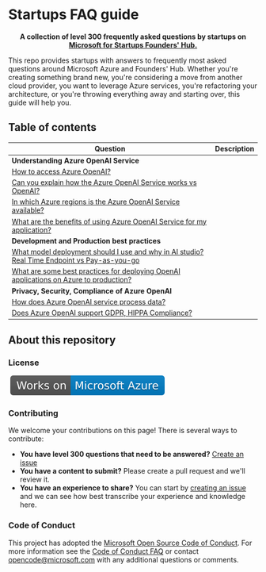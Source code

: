 # Startups FAQ guide

<p align="center">
    <span style="font-weight: bold;">A collection of level 300 frequently asked questions by startups on <a href="https://azure.microsoft.com?WT.mc_id=startups-github-cxa">Microsoft for Startups Founders' Hub.</a><span>
</p>


This repo provides startups with answers to frequently most asked questions around Microsoft Azure and Founders' Hub. Whether you're creating something brand new, you're considering a move from another cloud provider, you want to leverage Azure services, you're refactoring your architecture, or you're throwing everything away and starting over, this guide will help you.

## **Table of contents**

| Question | Description |
| ----- | ---- | 
| **Understanding Azure OpenAI Service** ||
| [How to access Azure OpenAI?](FAQ/understanding-azure-openai-service/accessing-azure-openai-service.md) | |
| [Can you explain how the Azure OpenAI Service works vs OpenAI?](FAQ/understanding-azure-openai-service/azure-openai-vs-openai.md) | |
| [In which Azure regions is the Azure OpenAI Service available?](FAQ/understanding-azure-openai-service/azure-openai-service-regional-availability.md) | |
| [What are the benefits of using Azure OpenAI Service for my application?](FAQ/understanding-azure-openai-service/benefits-of-azure-openai-in-your-app.md) | |
| **Development and Production best practices** | |
| [What model deployment should I use and why in AI studio? Real Time Endpoint vs Pay-as-you-go](FAQ/development-and-production-best-practices/real-time-endpoints-vs-pay-as-you-go.md) | |
| [What are some best practices for deploying OpenAI applications on Azure to production?](FAQ/development-and-production-best-practices/best-practices-for-production-deployment.md) | |
| **Privacy, Security, Compliance of Azure OpenAI** | |
| [How does Azure OpenAI service process data?](FAQ/privacy-security-compliance/azure-openai-process-data.md)  | |
| [Does Azure OpenAI support GDPR, HIPPA Compliance?](FAQ/privacy-security-compliance/azure-openai-support-gdpr-and-hippa.md) | |

## About this repository

### License
<p align="left">
<img src="https://img.shields.io/badge/License-MIT-yellow.svg" alt="" />&nbsp;<img src="./media/works-azure-badge.svg" alt="" />
</p>

### Contributing

We welcome your contributions on this page! There is several ways to contribute:

 - **You have level 300 questions that need to be answered?** [Create an issue](https://github.com/microsoft/startups/issues/new)
 - **You have a content to submit?** Please create a pull request and we'll review it.
 - **You have an experience to share?** You can start by [creating an issue](https://github.com/microsoft/startups/issues/new) and we can see how best transcribe your experience and knowledge here.

<!-- ### Contributors ✨

Thanks goes to these wonderful people: -->


### Code of Conduct

This project has adopted the [Microsoft Open Source Code of Conduct](https://opensource.microsoft.com/codeofconduct/). For more information see the [Code of Conduct FAQ](https://opensource.microsoft.com/codeofconduct/faq/) or contact [opencode@microsoft.com](mailto:opencode@microsoft.com) with any additional questions or comments.
